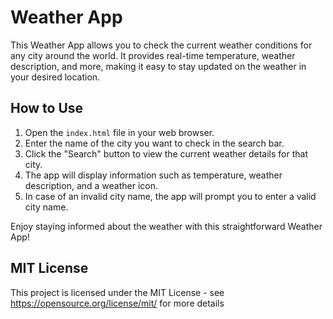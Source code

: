 # Weather App

This Weather App allows you to check the current weather conditions for any city around the world. It provides real-time temperature, weather description, and more, making it easy to stay updated on the weather in your desired location.

## How to Use

1. Open the `index.html` file in your web browser.
2. Enter the name of the city you want to check in the search bar.
3. Click the "Search" button to view the current weather details for that city.
4. The app will display information such as temperature, weather description, and a weather icon.
5. In case of an invalid city name, the app will prompt you to enter a valid city name.

Enjoy staying informed about the weather with this straightforward Weather App!

## MIT License

This project is licensed under the MIT License - see https://opensource.org/license/mit/ for more details
